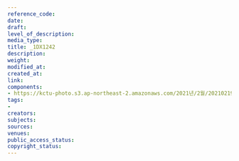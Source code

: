 ```yaml
---
reference_code: 
date: 
draft: 
level_of_description: 
media_type: 
title: _1DX1242
description: 
weight: 
modified_at: 
created_at: 
link: 
components:
- https://kctu-photo.s3.ap-northeast-2.amazonaws.com/2021년/2월/20210219_백기완+선생+발인.영결식.하관/송승현/_1DX1242.jpg
tags:
- 
creators: 
subjects: 
sources: 
venues: 
public_access_status: 
copyright_status: 
---
```


